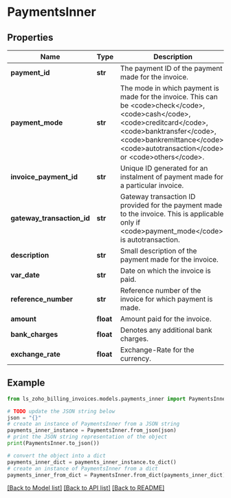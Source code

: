 # PaymentsInner


## Properties

Name | Type | Description | Notes
------------ | ------------- | ------------- | -------------
**payment_id** | **str** | The payment ID of the payment made for the invoice. | [optional] 
**payment_mode** | **str** | The mode in which payment is made for the invoice. This can be &lt;code&gt;check&lt;/code&gt;, &lt;code&gt;cash&lt;/code&gt;, &lt;code&gt;creditcard&lt;/code&gt;, &lt;code&gt;banktransfer&lt;/code&gt;, &lt;code&gt;bankremittance&lt;/code&gt;, &lt;code&gt;autotransaction&lt;/code&gt; or &lt;code&gt;others&lt;/code&gt;. | [optional] 
**invoice_payment_id** | **str** | Unique ID generated for an instalment of payment made for a particular invoice. | [optional] 
**gateway_transaction_id** | **str** | Gateway transaction ID provided for the payment made to the invoice. This is applicable only if &lt;code&gt;payment_mode&lt;/code&gt; is autotransaction. | [optional] 
**description** | **str** | Small description of the payment made for the invoice. | [optional] 
**var_date** | **str** | Date on which the invoice is paid. | [optional] 
**reference_number** | **str** | Reference number of the invoice for which payment is made. | [optional] 
**amount** | **float** | Amount paid for the invoice. | [optional] 
**bank_charges** | **float** | Denotes any additional bank charges. | [optional] 
**exchange_rate** | **float** | Exchange-Rate for the currency. | [optional] 

## Example

```python
from ls_zoho_billing_invoices.models.payments_inner import PaymentsInner

# TODO update the JSON string below
json = "{}"
# create an instance of PaymentsInner from a JSON string
payments_inner_instance = PaymentsInner.from_json(json)
# print the JSON string representation of the object
print(PaymentsInner.to_json())

# convert the object into a dict
payments_inner_dict = payments_inner_instance.to_dict()
# create an instance of PaymentsInner from a dict
payments_inner_from_dict = PaymentsInner.from_dict(payments_inner_dict)
```
[[Back to Model list]](../README.md#documentation-for-models) [[Back to API list]](../README.md#documentation-for-api-endpoints) [[Back to README]](../README.md)



